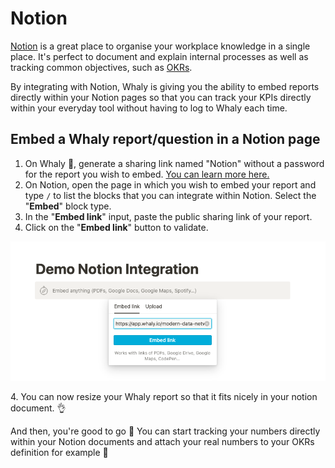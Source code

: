 # Notion

[Notion](https://www.notion.so/) is a great place to organise your workplace knowledge in a single place. It's perfect to document and explain internal processes as well as tracking common objectives, such as [OKRs](https://en.wikipedia.org/wiki/OKR).

By integrating with Notion, Whaly is giving you the ability to embed reports directly within your Notion pages so that you can track your KPIs directly within your everyday tool without having to log to Whaly each time.

## Embed a Whaly report/question in a Notion page

1. On Whaly 🐳, generate a sharing link named "Notion" without a password for the report you wish to embed. [You can learn more here.](../../data-consumption/dashboards/share-a-report-by-link.md)
2. On Notion, open the page in which you wish to embed your report and type `/` to list the blocks that you can integrate within Notion. Select the "**Embed**" block type.
3. In the "**Embed link**" input, paste the public sharing link of your report.&#x20;
4. Click on the "**Embed link**" button to validate.

![](<../../.gitbook/assets/image (221).png>)

4\. You can now resize your Whaly report so that it fits nicely in your notion document. 👌

And then, you're good to go 🤘 You can start tracking your numbers directly within your Notion documents and attach your real numbers to your OKRs definition for example 🤩
